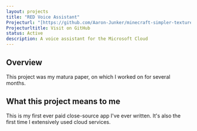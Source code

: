 ```yaml
---
layout: projects
title: "RED Voice Assistant"
Projecturl: "[https://github.com/Aaron-Junker/minecraft-simpler-textures](https://apps.microsoft.com/detail/9P410H380QZF?gl=CH&hl=fr-ch)"
Projecturltitle: Visit on GitHub
status: Active
description: A voice assistant for the Microsoft Cloud
---
```


## Overview

This project was my matura paper, on which I worked on for several months.

## What this project means to me

This is my first ever paid close-source app I've ever written. It's also the first time I extensively used cloud services. 
